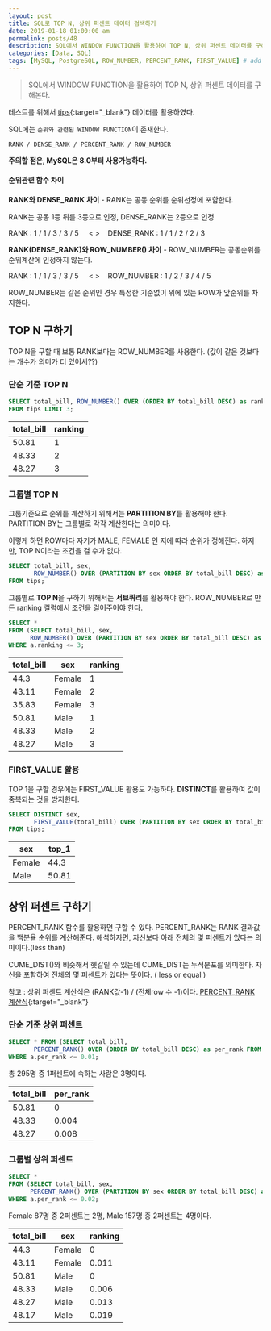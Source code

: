 ```yaml
---
layout: post
title: SQL로 TOP N, 상위 퍼센트 데이터 검색하기
date: 2019-01-18 01:00:00 am
permalink: posts/48
description: SQL에서 WINDOW FUNCTION을 활용하여 TOP N, 상위 퍼센트 데이터를 구해본다.
categories: [Data, SQL]
tags: [MySQL, PostgreSQL, ROW_NUMBER, PERCENT_RANK, FIRST_VALUE] # add tag
---
```


> SQL에서 WINDOW FUNCTION을 활용하여 TOP N, 상위 퍼센트 데이터를 구해본다.

테스트를 위해서 [tips](https://github.com/mwaskom/seaborn-data/blob/master/tips.csv){:target="_blank"} 데이터를 활용하였다.

SQL에는 `순위와 관련된 WINDOW FUNCTION`이 존재한다. 

`RANK / DENSE_RANK / PERCENT_RANK / ROW_NUMBER`

**주의할 점은, MySQL은 8.0부터 사용가능하다.**

#### 순위관련 함수 차이

**RANK와 DENSE_RANK 차이** - RANK는 공동 순위를 순위선정에 포함한다.

RANK는 공동 1등 뒤를 3등으로 인정, DENSE_RANK는 2등으로 인정

RANK : 1 / 1 / 3 / 3 / 5 &nbsp;&nbsp;&nbsp; < > &nbsp;&nbsp; DENSE_RANK : 1 / 1 / 2 / 2 / 3

**RANK(DENSE_RANK)와 ROW_NUMBER() 차이** - ROW_NUMBER는 공동순위를 순위계산에 인정하지 않는다.

RANK : 1 / 1 / 3 / 3 / 5 &nbsp;&nbsp;&nbsp; < > &nbsp;&nbsp; ROW_NUMBER : 1 / 2 / 3 / 4 / 5

ROW_NUMBER는 같은 순위인 경우 특정한 기준없이 위에 있는 ROW가 앞순위를 차지한다.

## TOP N 구하기

TOP N을 구할 때 보통 RANK보다는 ROW_NUMBER를 사용한다. (값이 같은 것보다는 개수가 의미가 더 있어서??)

### 단순 기준 TOP N

``` sql
SELECT total_bill, ROW_NUMBER() OVER (ORDER BY total_bill DESC) as ranking 
FROM tips LIMIT 3;
```

| total_bill | ranking |
|------------|---------|
| 50.81      |    1    |
| 48.33      |    2    |
| 48.27      |    3    |

### 그룹별 TOP N

그룹기준으로 순위를 계산하기 위해서는 **PARTITION BY**를 활용해야 한다. PARTITION BY는 그룹별로 각각 계산한다는 의미이다.

이렇게 하면 ROW마다 자기가 MALE, FEMALE 인 지에 따라 순위가 정해진다. 하지만, TOP N이라는 조건을 걸 수가 없다.

``` sql
SELECT total_bill, sex, 
       ROW_NUMBER() OVER (PARTITION BY sex ORDER BY total_bill DESC) as ranking 
FROM tips;
```
그룹별로 **TOP N**을 구하기 위해서는 **서브쿼리**를 활용해야 한다. ROW_NUMBER로 만든 ranking 컬럼에서 조건을 걸어주어야 한다.

``` sql
SELECT *
FROM (SELECT total_bill, sex, 
      ROW_NUMBER() OVER (PARTITION BY sex ORDER BY total_bill DESC) as ranking FROM tips) a
WHERE a.ranking <= 3;
```

| total_bill | sex   | ranking |  
|------------|-------|---------|
|44.3        | Female| 1       |
|43.11       | Female| 2       |
|35.83       | Female| 3       |
|50.81       | Male  | 1       |
|48.33       | Male  | 2       |
|48.27       | Male  | 3       |

### FIRST_VALUE 활용

TOP 1을 구할 경우에는 FIRST_VALUE 활용도 가능하다. **DISTINCT**를 활용하여 값이 중복되는 것을 방지한다.

``` sql
SELECT DISTINCT sex, 
       FIRST_VALUE(total_bill) OVER (PARTITION BY sex ORDER BY total_bill DESC) as top_1 
FROM tips;
```

| sex   | top_1   |
|-------|---------|
| Female|   44.3  |
| Male  |  50.81  |

## 상위 퍼센트 구하기

PERCENT_RANK 함수를 활용하면 구할 수 있다. PERCENT_RANK는 RANK 결과값을 백분율 순위를 계산해준다. 해석하자면, 자신보다 아래 전체의 몇 퍼센트가 있다는 의미이다.(less than)

CUME_DIST()와 비슷해서 헷갈릴 수 있는데 CUME_DIST는 누적분포를 의미한다. 자신을 포함하여 전체의 몇 퍼센트가 있다는 뜻이다. ( less or equal )

참고 : 상위 퍼센트 계산식은 (RANK값-1) / (전체row 수 -1)이다. [PERCENT_RANK 계산식](https://docs.aws.amazon.com/ko_kr/redshift/latest/dg/r_WF_PERCENT_RANK.html){:target="_blank"}

### 단순 기준 상위 퍼센트

``` sql
SELECT * FROM (SELECT total_bill, 
       PERCENT_RANK() OVER (ORDER BY total_bill DESC) as per_rank FROM tips) a
WHERE a.per_rank <= 0.01;
```
총 295명 중 1퍼센트에 속하는 사람은 3명이다.

| total_bill | per_rank |
|------------|----------|
| 50.81      |    0     |
| 48.33      |    0.004 |
| 48.27      |    0.008 |

### 그룹별 상위 퍼센트

``` sql
SELECT *
FROM (SELECT total_bill, sex, 
      PERCENT_RANK() OVER (PARTITION BY sex ORDER BY total_bill DESC) as per_rank FROM tips) a
WHERE a.per_rank <= 0.02;
```
Female 87명 중 2퍼센트는 2명, Male 157명 중 2퍼센트는 4명이다.  

| total_bill | sex   | ranking |  
|------------|-------|---------|
|44.3        | Female| 0       |
|43.11       | Female| 0.011   |
|50.81       | Male  |0        |
|48.33       | Male  |0.006    |
|48.27       | Male  |0.013    |
|48.17       | Male  |0.019    |